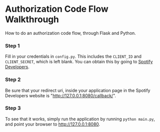 Authorization Code Flow Walkthrough
=======

How to do an authorization code flow, through Flask and Python.

### Step 1
Fill in your credentials in `config.py`. This includes the `CLIENT_ID` and `CLIENT_SECRET`, which is left blank. You can obtain this by going to [Spotify Developers](https://developer.spotify.com/my-applications/#!/).


### Step 2
Be sure that your redirect uri, inside your application page in the Spotify Developers website is "http://127.0.0.1:8080/callback/".


### Step 3
To see that it works, simply run the application by running `python main.py`, and point your browser to http://127.0.0.1:8080.

